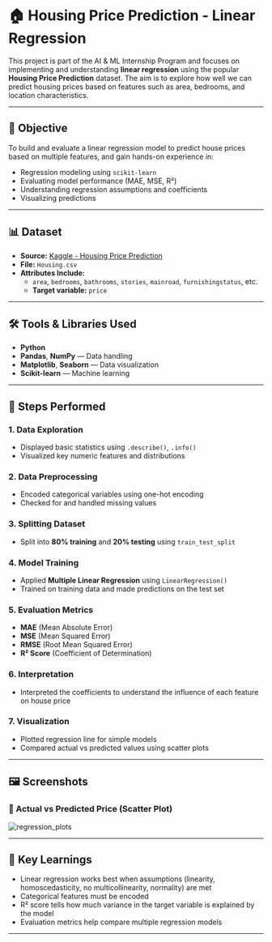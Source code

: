 # 🏠 Housing Price Prediction - Linear Regression

This project is part of the AI & ML Internship Program and focuses on implementing and understanding **linear regression** using the popular **Housing Price Prediction** dataset. The aim is to explore how well we can predict housing prices based on features such as area, bedrooms, and location characteristics.

---

## 🎯 Objective

To build and evaluate a linear regression model to predict house prices based on multiple features, and gain hands-on experience in:

- Regression modeling using `scikit-learn`
- Evaluating model performance (MAE, MSE, R²)
- Understanding regression assumptions and coefficients
- Visualizing predictions

---

## 📊 Dataset

- **Source:** [Kaggle - Housing Price Prediction](https://www.kaggle.com/datasets/harishkumardatalab/housing-price-prediction)
- **File:** `Housing.csv`
- **Attributes Include:**
  - `area`, `bedrooms`, `bathrooms`, `stories`, `mainroad`, `furnishingstatus`, etc.
  - **Target variable:** `price`

---

## 🛠 Tools & Libraries Used

- **Python**
- **Pandas**, **NumPy** — Data handling
- **Matplotlib**, **Seaborn** — Data visualization
- **Scikit-learn** — Machine learning

---

## 🧪 Steps Performed

### 1. Data Exploration
- Displayed basic statistics using `.describe()`, `.info()`
- Visualized key numeric features and distributions

### 2. Data Preprocessing
- Encoded categorical variables using one-hot encoding
- Checked for and handled missing values

### 3. Splitting Dataset
- Split into **80% training** and **20% testing** using `train_test_split`

### 4. Model Training
- Applied **Multiple Linear Regression** using `LinearRegression()`
- Trained on training data and made predictions on the test set

### 5. Evaluation Metrics
- **MAE** (Mean Absolute Error)
- **MSE** (Mean Squared Error)
- **RMSE** (Root Mean Squared Error)
- **R² Score** (Coefficient of Determination)

### 6. Interpretation
- Interpreted the coefficients to understand the influence of each feature on house price

### 7. Visualization
- Plotted regression line for simple models
- Compared actual vs predicted values using scatter plots

---

## 🖼️ Screenshots

### 📍 Actual vs Predicted Price (Scatter Plot)
![regression_plots](https://github.com/user-attachments/assets/944a1f2b-36af-480c-b127-cb8b9f1ca118)

---

## 🧠 Key Learnings

- Linear regression works best when assumptions (linearity, homoscedasticity, no multicollinearity, normality) are met
- Categorical features must be encoded
- R² score tells how much variance in the target variable is explained by the model
- Evaluation metrics help compare multiple regression models

---


